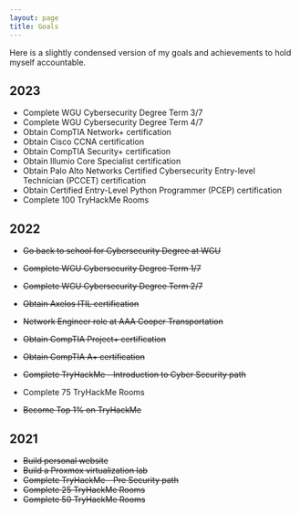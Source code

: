 ```yaml
---
layout: page
title: Goals
---
```


Here is a slightly condensed version of my goals and achievements to hold myself accountable.

## 2023
- Complete WGU Cybersecurity Degree Term 3/7
- Complete WGU Cybersecurity Degree Term 4/7
- Obtain CompTIA Network+ certification
- Obtain Cisco CCNA certification
- Obtain CompTIA Security+ certification
- Obtain Illumio Core Specialist certification
- Obtain Palo Alto Networks Certified Cybersecurity Entry-level Technician (PCCET) certification
- Obtain Certified Entry-Level Python Programmer (PCEP) certification
- Complete 100 TryHackMe Rooms


## 2022
- ~~Go back to school for Cybersecurity Degree at WGU~~
- ~~Complete WGU Cybersecurity Degree Term 1/7~~
- ~~Complete WGU Cybersecurity Degree Term 2/7~~ 
- ~~Obtain Axelos ITIL certification~~
- ~~Network Engineer role at AAA Cooper Transportation~~
- ~~Obtain CompTIA Project+ certification~~
- ~~Obtain CompTIA A+ certification~~

- ~~Complete TryHackMe - Introduction to Cyber Security path~~
- Complete 75 TryHackMe Rooms
- ~~Become Top 1% on TryHackMe~~


## 2021
- ~~Build personal website~~
- ~~Build a Proxmox virtualization lab~~
- ~~Complete TryHackMe - Pre Security path~~
- ~~Complete 25 TryHackMe Rooms~~
- ~~Complete 50 TryHackMe Rooms~~
